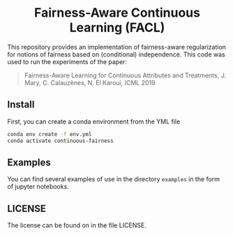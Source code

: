 <center><h1>Fairness-Aware Continuous Learning (FACL)</h1></center>

This repository provides an implementation of fairness-aware regularization for
notions of fairness based on (conditional) independence. This code was used to
run the experiments of the paper:
> Fairness-Aware Learning for Continuous Attributes and Treatments, J. Mary,
C. Calauzènes, N. El Karoui, ICML 2019

## Install

First, you can create a conda environment from the YML file
```bash
conda env create -f env.yml
conda activate continuous-fairness
```

## Examples

You can find several examples of use in the directory `examples` in the form of
jupyter notebooks.


## LICENSE
The license can be found on in the file LICENSE.